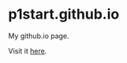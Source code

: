 p1start.github.io
=================

My github.io page.

Visit it [here](http://p1start.github.io).
